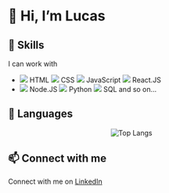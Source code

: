 # 👋 Hi, I’m Lucas

## 🌱 Skills
I can work with 
- <img src="https://img.icons8.com/color/48/000000/html-5--v1.png"/> HTML
  <img src="https://img.icons8.com/color/48/000000/css3.png"/> CSS
  <img src="https://img.icons8.com/color/48/000000/javascript.png"/> JavaScript
  <img src="https://img.icons8.com/office/48/000000/react.png"/> React.JS
- <img src="https://img.icons8.com/color/48/000000/nodejs.png"/> Node.JS
  <img src="https://img.icons8.com/color/48/000000/python.png"/> Python
  <img src="https://img.icons8.com/color/48/000000/sql.png"/> SQL
  and so on...


## 🌱 Languages
<p align="center">
  <img src="https://github-readme-stats.vercel.app/api/top-langs/?username=lucasgabwinter&langs_count=8&theme=radical&layout=compact" alt="Top Langs"/>
</p>

## 📫 Connect with me 
Connect with me on [LinkedIn](https://www.linkedin.com/in/lucas-gabriel-winter-205a44177/)

